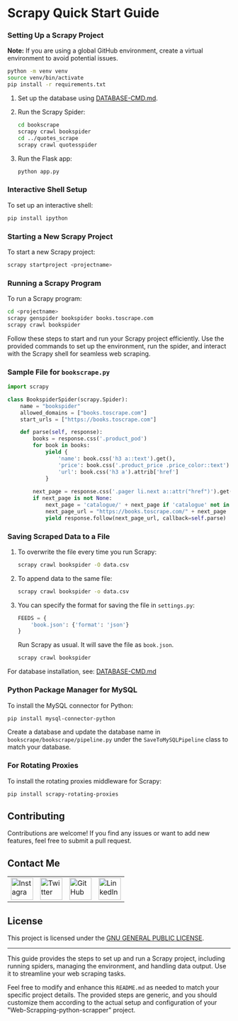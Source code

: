 # Scrapy Quick Start Guide

### Setting Up a Scrapy Project

**Note:** If you are using a global GitHub environment, create a virtual environment to avoid potential issues.

```bash
python -m venv venv
source venv/bin/activate
pip install -r requirements.txt
```

1. Set up the database using [DATABASE-CMD.md](DATABASE-CMD.md).

2. Run the Scrapy Spider:

    ```bash
    cd bookscrape
    scrapy crawl bookspider
    cd ../quotes_scrape
    scrapy crawl quotesspider
    ```

3. Run the Flask app:

    ```bash
    python app.py
    ```

### Interactive Shell Setup

To set up an interactive shell:

```bash
pip install ipython
```

### Starting a New Scrapy Project

To start a new Scrapy project:

```bash
scrapy startproject <projectname>
```

### Running a Scrapy Program

To run a Scrapy program:

```bash
cd <projectname>
scrapy genspider bookspider books.toscrape.com
scrapy crawl bookspider
```

Follow these steps to start and run your Scrapy project efficiently. Use the provided commands to set up the environment, run the spider, and interact with the Scrapy shell for seamless web scraping.

### Sample File for `bookscrape.py`

```python
import scrapy

class BookspiderSpider(scrapy.Spider):
    name = "bookspider"
    allowed_domains = ["books.toscrape.com"]
    start_urls = ["https://books.toscrape.com"]

    def parse(self, response):
        books = response.css('.product_pod')
        for book in books:
            yield {
                'name': book.css('h3 a::text').get(),
                'price': book.css('.product_price .price_color::text').get(),
                'url': book.css('h3 a').attrib['href']
            }
        
        next_page = response.css('.pager li.next a::attr("href")').get()
        if next_page is not None:
            next_page = 'catalogue/' + next_page if 'catalogue' not in next_page else next_page
            next_page_url = "https://books.toscrape.com/" + next_page
            yield response.follow(next_page_url, callback=self.parse)
```

### Saving Scraped Data to a File

1. To overwrite the file every time you run Scrapy:

    ```bash
    scrapy crawl bookspider -O data.csv
    ```

2. To append data to the same file:

    ```bash
    scrapy crawl bookspider -o data.csv
    ```

3. You can specify the format for saving the file in `settings.py`:

    ```python
    FEEDS = {
        'book.json': {'format': 'json'}
    }
    ```

    Run Scrapy as usual. It will save the file as `book.json`.

    ```bash
    scrapy crawl bookspider
    ```

For database installation, see: [DATABASE-CMD.md](https://github.com/realsanjeev/Book-scraping-python-scapper/blob/main/DATABASE-CMD.md)

### Python Package Manager for MySQL

To install the MySQL connector for Python:

```bash
pip install mysql-connector-python
```

Create a database and update the database name in `bookscrape/bookscrape/pipeline.py` under the `SaveToMySQLPipeline` class to match your database.

### For Rotating Proxies

To install the rotating proxies middleware for Scrapy:

```bash
pip install scrapy-rotating-proxies
```
<!-- ##### For config env variable -->




## Contributing

Contributions are welcome! If you find any issues or want to add new features, feel free to submit a pull request.

## Contact Me

<table>
  <tr>
    <td><img src="https://github.com/realsanjeev/protfolio/blob/main/src/assets/images/instagram.png" alt="Instagram" width="50" height="50"></td>
    <td><img src="https://github.com/realsanjeev/protfolio/blob/main/src/assets/images/twitter.png" alt="Twitter" width="50" height="50"></td>
    <td><img src="https://github.com/realsanjeev/protfolio/blob/main/src/assets/images/github.png" alt="GitHub" width="50" height="50"></td>
    <td><img src="https://github.com/realsanjeev/protfolio/blob/main/src/assets/images/linkedin-logo.png" alt="LinkedIn" width="50" height="50"></td>
  </tr>
</table>

## License

This project is licensed under the [GNU GENERAL PUBLIC LICENSE](LICENSE).

---


This guide provides the steps to set up and run a Scrapy project, including running spiders, managing the environment, and handling data output. Use it to streamline your web scraping tasks.

Feel free to modify and enhance this `README.md` as needed to match your specific project details. The provided steps are generic, and you should customize them according to the actual setup and configuration of your "Web-Scrapping-python-scrapper" project.

